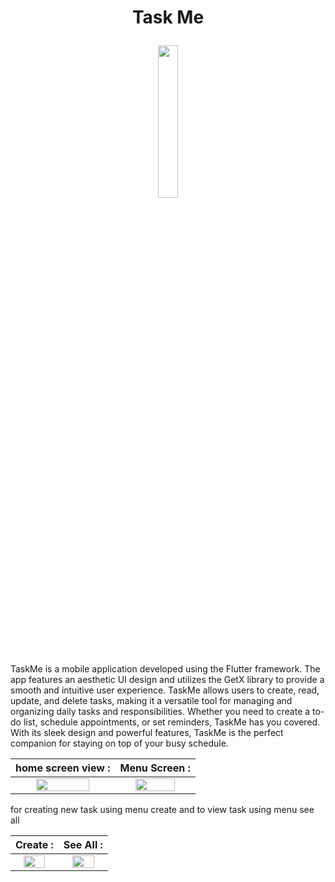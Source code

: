 # <p align= center> Task Me </p>

<p align="center"> 
<img width=25% height=25% src="https://user-images.githubusercontent.com/86775678/209620006-15238a40-5d77-461a-bc53-f2286ff9fee5.png">
</p>




TaskMe is a mobile application developed using the Flutter framework. The app features an aesthetic UI design and utilizes the GetX library to provide a smooth and intuitive user experience. TaskMe allows users to create, read, update, and delete tasks, making it a versatile tool for managing and organizing daily tasks and responsibilities. Whether you need to create a to-do list, schedule appointments, or set reminders, TaskMe has you covered. With its sleek design and powerful features, TaskMe is the perfect companion for staying on top of your busy schedule.


| home screen view : | Menu Screen : |
| :---: | :---: | 
| <img src="https://user-images.githubusercontent.com/86775678/208221283-f336799e-71dd-432e-8d79-4e9872093a99.png" width=75% height=75%> | <img src="https://user-images.githubusercontent.com/86775678/208220942-e06f8286-7821-45f9-85bb-58fa978bceef.png" width=75% height=75%> |

for creating new task using menu create and to view task using menu see all



| Create : | See All : |
| :---: | :---: | 
| <img src="https://user-images.githubusercontent.com/86775678/208221222-85438c2b-1bed-4a94-829b-d694e51d8925.png" width=75% height=75%> | <img src="https://user-images.githubusercontent.com/86775678/208221239-fc4443e3-a09b-462c-8940-d872d2bfa560.png" width=75% height=75%> |



